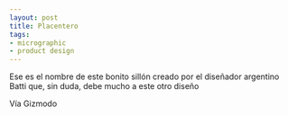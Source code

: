 ```yaml
---
layout: post
title: Placentero
tags:
- micrographic
- product design
---
```

Ese es el nombre de este bonito sillón creado por el diseñador argentino Batti que, sin duda, debe mucho a este otro diseño

Vía Gizmodo
